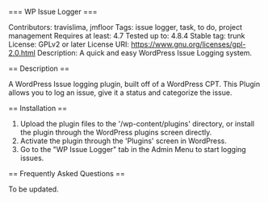 === WP Issue Logger ===

Contributors: travislima, jmfloor
Tags: issue logger, task, to do, project management
Requires at least: 4.7
Tested up to: 4.8.4
Stable tag: trunk
License: GPLv2 or later
License URI: https://www.gnu.org/licenses/gpl-2.0.html
Description: A quick and easy WordPress Issue Logging system.

== Description ==

A WordPress Issue logging plugin, built off of a WordPress CPT. This Plugin allows you to log an issue, give it a status and categorize the issue.

== Installation ==

1. Upload the plugin files to the \'/wp-content/plugins\' directory, or install the plugin through the WordPress plugins screen directly.
2. Activate the plugin through the \'Plugins\' screen in WordPress.
3. Go to the \"WP Issue Logger\" tab in the Admin Menu to start logging issues.

== Frequently Asked Questions ==

To be updated.
